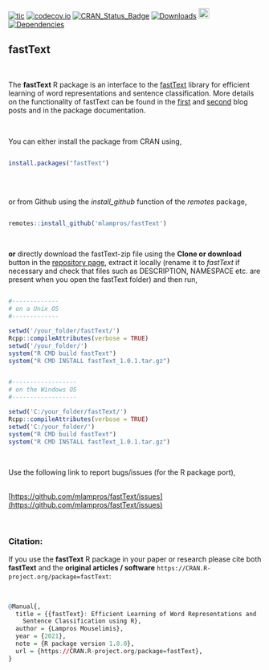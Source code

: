 
[![tic](https://github.com/mlampros/fastText/workflows/tic/badge.svg?branch=master)](https://github.com/mlampros/fastText/actions)
[![codecov.io](https://codecov.io/github/mlampros/fastText/coverage.svg?branch=master)](https://codecov.io/github/mlampros/fastText?branch=master)
[![CRAN_Status_Badge](http://www.r-pkg.org/badges/version/fastText)](http://cran.r-project.org/package=fastText)
[![Downloads](http://cranlogs.r-pkg.org/badges/grand-total/fastText?color=blue)](http://www.r-pkg.org/pkg/fastText)
<a href="https://www.buymeacoffee.com/VY0x8snyh" target="_blank"><img src="https://www.buymeacoffee.com/assets/img/custom_images/orange_img.png" alt="Buy Me A Coffee" height="21px" ></a>
[![Dependencies](https://tinyverse.netlify.com/badge/fastText)](https://cran.r-project.org/package=fastText)


## fastText
<br>

The **fastText** R package is an interface to the [fastText](https://github.com/facebookresearch/fastText) library for efficient learning of word representations and sentence classification. More details on the functionality of fastText can be found in the [first](http://mlampros.github.io/2019/04/11/fastText_updated_version/) and [second](http://mlampros.github.io/2021/05/14/fasttext_language_identification/) blog posts and in the package documentation.

<br>

You can either install the package from CRAN using,

```R

install.packages("fastText")
 

```

<br>

or from Github using the *install_github* function of the *remotes* package,

```R

remotes::install_github('mlampros/fastText')


```
<br>

**or** directly download the fastText-zip file using the **Clone or download** button in the [repository page](https://github.com/mlampros/fastText), extract it locally (rename it to *fastText* if necessary and check that files such as DESCRIPTION, NAMESPACE etc. are present when you open the fastText folder) and then run,


```R

#-------------
# on a Unix OS
#-------------

setwd('/your_folder/fastText/')
Rcpp::compileAttributes(verbose = TRUE)
setwd('/your_folder/')
system("R CMD build fastText")
system("R CMD INSTALL fastText_1.0.1.tar.gz")


#------------------
# on the Windows OS  
#------------------

setwd('C:/your_folder/fastText/')
Rcpp::compileAttributes(verbose = TRUE)
setwd('C:/your_folder/')
system("R CMD build fastText")
system("R CMD INSTALL fastText_1.0.1.tar.gz")

```
<br>

Use the following link to report bugs/issues (for the R package port),
<br><br>

[https://github.com/mlampros/fastText/issues](https://github.com/mlampros/fastText/issues)

<br>

### **Citation:**

If you use the **fastText** R package in your paper or research please cite both **fastText** and the **original articles / software** `https://CRAN.R-project.org/package=fastText`:

<br>

```R
@Manual{,
  title = {{fastText}: Efficient Learning of Word Representations and
    Sentence Classification using R},
  author = {Lampros Mouselimis},
  year = {2021},
  note = {R package version 1.0.0},
  url = {https://CRAN.R-project.org/package=fastText},
}
```

<br>
